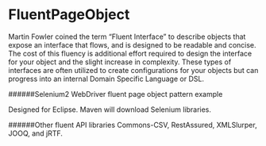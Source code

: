 FluentPageObject
================

Martin Fowler coined the term “Fluent Interface” to describe objects that expose an interface
that flows, and is designed to be readable and concise.  The cost of this fluency is 
additional effort required to design the interface for your object and the slight increase
in complexity.  These types of interfaces are often utilized to create configurations for 
your objects but can progress into an internal Domain Specific Language or DSL.


######Selenium2 WebDriver fluent page object pattern example

Designed for Eclipse.  Maven will download Selenium libraries.

######Other fluent API libraries
Commons-CSV, RestAssured, XMLSlurper, JOOQ, and jRTF.
